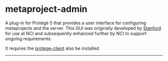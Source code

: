 # metaproject-admin

A plug-in for Protégé 5 that provides a user interface for configuring metaprojects and the server. This GUI was originally developed by [Stanford][1] for use at NCI and subsequently enhanced further by NCI to support ongoing requirements.

It requires the [protege-client][2] also be installed.

----
[1]: https://github.com/protegeproject/protege-client
[2]: https://github.com/bdionne/protege-client
